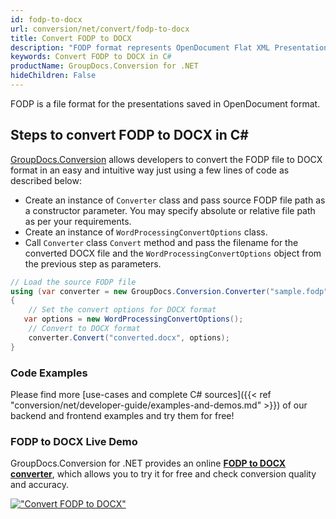 ```yaml
---
id: fodp-to-docx
url: conversion/net/convert/fodp-to-docx
title: Convert FODP to DOCX
description: "FODP format represents OpenDocument Flat XML Presentation with .fodp extension. Learn how to convert FODP to DOCX file programmatically in C# language using GroupDocs.Conversion for .NET library."
keywords: Convert FODP to DOCX in C#
productName: GroupDocs.Conversion for .NET
hideChildren: False
---
```


FODP is a file format for the presentations saved in OpenDocument format.

## Steps to convert FODP to DOCX in C#

[GroupDocs.Conversion](https://products.groupdocs.com/conversion/net) allows developers to convert the FODP file to DOCX format in an easy and intuitive way just using a few lines of code as described below:

* Create an instance of `Converter` class and pass source FODP file path as a constructor parameter. You may specify absolute or relative file path as per your requirements. 
* Create an instance of `WordProcessingConvertOptions` class.
* Call `Converter` class `Convert` method and pass the filename for the converted DOCX file and the `WordProcessingConvertOptions` object from the previous step as parameters.

```csharp
// Load the source FODP file
using (var converter = new GroupDocs.Conversion.Converter("sample.fodp"))
{
    // Set the convert options for DOCX format
   var options = new WordProcessingConvertOptions();
    // Convert to DOCX format
    converter.Convert("converted.docx", options);
}
```

### Code Examples

Please find more [use-cases and complete C# sources]({{< ref "conversion/net/developer-guide/examples-and-demos.md" >}}) of our backend and frontend examples and try them for free!

### FODP to DOCX Live Demo

GroupDocs.Conversion for .NET provides an online [**FODP to DOCX converter**](https://products.groupdocs.app/conversion/fodp-to-docx), which allows you to try it for free and check conversion quality and accuracy.

[!["Convert FODP to DOCX"](conversion/net/images/convert-to-docx/convert-fodp-to-docx.png)](https://products.groupdocs.app/conversion/fodp-to-docx)
